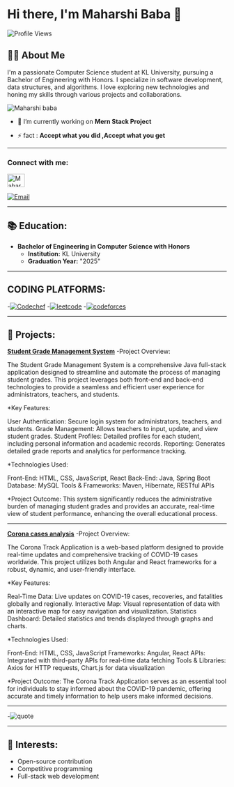 
# Hi there, I'm Maharshi Baba 👋

![Profile Views](https://komarev.com/ghpvc/?username=your-username&style=flat-square)

## 👨‍🎓 About Me

I'm a passionate Computer Science student at KL University, pursuing a Bachelor of Engineering with Honors. I specialize in software development, data structures, and algorithms. I love exploring new technologies and honing my skills through various projects and collaborations.

<p align="left"> <img src="https://komarev.com/ghpvc/?username=2100032303&label=Profile%20views&color=0e75b6&style=flat" alt="Maharshi baba" /> </p>

- 🔭 I’m currently working on **Mern Stack Project**

- ⚡ fact : **Accept what you did ,Accept what you get**
*************************************************************************************************************************************************************

<h3 align="left">Connect with me:</h3>
<p align="left">
<a href="https://www.linkedin.com/in/addanki-maharshi-baba-747754226/" target="blank"><img align="center" src="https://raw.githubusercontent.com/rahuldkjain/github-profile-readme-generator/master/src/images/icons/Social/linked-in-alt.svg" alt="Maharshi baba" height="30" width="40" /></a>
</p>

[![Email](https://img.shields.io/badge/-Email-D14836?style=flat&logo=gmail&logoColor=white)](babamaharshi2@gmail.com)

*******************************************************************************************************************************************************************

## 📚 Education:
- **Bachelor of Engineering in Computer Science with Honors**
  - **Institution:** KL University
  - **Graduation Year:** "2025"
 
 ************************************************************************************************************************************************************
    
## CODING PLATFORMS:
-[![Codechef](https://image.pngaaa.com/788/4464788-middle.png)](https://www.codechef.com/users/klu_2100032303)
-[![leetcode](https://res.cloudinary.com/apideck/image/upload/w_196,f_auto/v1660571091/marketplaces/ckgbapf48v2r20b99pe4pio5o/listings/leetcode_fyzvpo.png)](https://leetcode.com/u/2100032303/)
-[![codeforces](https://encrypted-tbn0.gstatic.com/images?q=tbn:ANd9GcQ69Ryw05X2VZZV8ktYQwsPBC6fkcOmaLIINkgVDYBY4-FhuKpHtmlZFkdo-KR9zHURxVU&usqp=CAU)](https://codeforces.com/profile/MAHARSHI_A)

***************************************************************************************************************************************************************

## 🌟 Projects:

**[Student Grade Management System](#)**
  -Project Overview:

The Student Grade Management System is a comprehensive Java full-stack application designed to streamline and automate the process of managing student grades. This project leverages both front-end and back-end technologies to provide a seamless and efficient user experience for administrators, teachers, and students.

*Key Features:

User Authentication: Secure login system for administrators, teachers, and students.
Grade Management: Allows teachers to input, update, and view student grades.
Student Profiles: Detailed profiles for each student, including personal information and academic records.
Reporting: Generates detailed grade reports and analytics for performance tracking.

*Technologies Used:

Front-End: HTML, CSS, JavaScript, React
Back-End: Java, Spring Boot
Database: MySQL
Tools & Frameworks: Maven, Hibernate, RESTful APIs


*Project Outcome:
This system significantly reduces the administrative burden of managing student grades and provides an accurate, real-time view of student performance, enhancing the overall educational process.

----------------------------------------------------------------------------------------------------------------------------------------------------------------

**[Corona cases analysis](#)**
 -Project Overview:

The Corona Track Application is a web-based platform designed to provide real-time updates and comprehensive tracking of COVID-19 cases worldwide. This project utilizes both Angular and React frameworks for a robust, dynamic, and user-friendly interface.

*Key Features:

Real-Time Data: Live updates on COVID-19 cases, recoveries, and fatalities globally and regionally.
Interactive Map: Visual representation of data with an interactive map for easy navigation and visualization.
Statistics Dashboard: Detailed statistics and trends displayed through graphs and charts.

*Technologies Used:

Front-End: HTML, CSS, JavaScript
Frameworks: Angular, React
APIs: Integrated with third-party APIs for real-time data fetching
Tools & Libraries: Axios for HTTP requests, Chart.js for data visualization


*Project Outcome:
The Corona Track Application serves as an essential tool for individuals to stay informed about the COVID-19 pandemic, 
offering accurate and timely information to help users make informed decisions.

*******************************************************************************************************************************************************

-![quote](https://encrypted-tbn0.gstatic.com/images?q=tbn:ANd9GcSnz7O4G9J3RV02e7thQefCkyb6PTxilJ2FdwgqhIysZA&s)

*********************************************************************************************************************************************************

## 📝 Interests:
- Open-source contribution
- Competitive programming
- Full-stack web development

